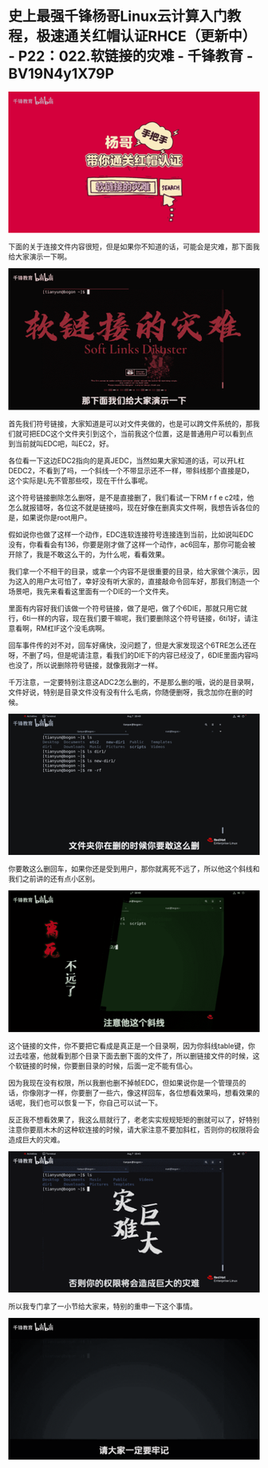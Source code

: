 # 史上最强千锋杨哥Linux云计算入门教程，极速通关红帽认证RHCE（更新中） - P22：022.软链接的灾难 - 千锋教育 - BV19N4y1X79P

![](img/732bc77a0e6afb5320a2323f7d693fc2_0.png)

下面的关于连接文件内容很短，但是如果你不知道的话，可能会是灾难，那下面我给大家演示一下啊。

![](img/732bc77a0e6afb5320a2323f7d693fc2_2.png)

首先我们符号链接，大家知道是可以对文件夹做的，也是可以跨文件系统的，那我们就可把EDC这个文件夹引到这个，当前我这个位置，这是普通用户可以看到点到当前就叫EDC吧，叫EC2，好。

各位看一下这边EDC2指向的是真JEDC，当然如果大家知道的话，可以开L杠DEDC2，不看到了吗，一个斜线一个不带显示还不一样，带斜线那个直接是D，这个实际是L先不管那些哎，现在干什么事呢。

这个符号链接删除怎么删呀，是不是直接删了，我们看试一下RM r f e c2哇，他怎么就报错呀，各位这不就是链接吗，现在好像在删真实文件啊，我想告诉各位的是，如果说你是root用户。

假如说你也做了这样一个动作，EDC连软连接符号连接连到当前，比如说叫EDC没有，你看看会有136，你要是刚才做了这样一个动作，ac6回车，那你可能会被开除了，我是不敢这么干的，为什么呢，看看效果。

我们拿一个不相干的目录，或拿一个内容不是很重要的目录，给大家做个演示，因为这入的用户太可怕了，幸好没有听大家的，直接敲命令回车好，那我们制造一个场景吧，我先来看看这里面有一个DIE的一个文件夹。

里面有内容好我们该做一个符号链接，做了是吧，做了个6DIE，那就只用它就行，6ti一样的内容，现在我们要干嘛呢，我们要删除这个符号链接，6ti1好，请注意看啊，RM杠IF这个没毛病啊。

回车事件传的对不对，回车好痛快，没问题了，但是大家发现这个6TRE怎么还在呀，不删了吗，但是呢请注意，看我们的DIE下的内容已经没了，6DIE里面内容吗也没了，所以说删除符号链接，就像我刚才一样。

千万注意，一定要特别注意这ADC2怎么删的，不是那么删的哦，说的是目录啊，文件好说，特别是目录文件没有没有什么毛病，你随便删呀，我念加你在删的时候。



![](img/732bc77a0e6afb5320a2323f7d693fc2_4.png)

你要敢这么删回车，如果你还是受到用户，那你就离死不远了，所以他这个斜线和我们之前讲的还有点小区别。

![](img/732bc77a0e6afb5320a2323f7d693fc2_6.png)

这个链接的文件，你不要把它看成是真正是一个目录啊，因为你斜线table键，你过去哇塞，他就看到那个目录下面去删下面的文件了，所以删链接文件的时候，这个软链接的时候，你要删目录的时候，后面一定不能有信心。

因为我现在没有权限，所以我删也删不掉帧EDC，但如果说你是一个管理员的话，你像刚才一样，你要删了一些六，像这样回车，各位想看效果吗，想看效果的话呢，我们也可以恢复一下，你自己可以试一下。

反正我不想看效果了，我这么扇就行了，老老实实规规矩矩的删就可以了，好特别注意你要扇木木的这种软连接的时候，请大家注意不要加斜杠，否则你的权限将会造成巨大的灾难。



![](img/732bc77a0e6afb5320a2323f7d693fc2_8.png)

所以我专门拿了一小节给大家来，特别的重申一下这个事情。

![](img/732bc77a0e6afb5320a2323f7d693fc2_10.png)